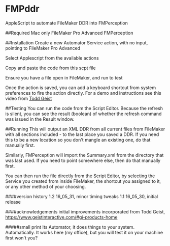 # FMPddr
AppleScript to automate FileMaker DDR into FMPerception

##Required
    Mac only
    FileMaker Pro Advanced
    FMPerception

##Installation
Create a new Automator Service action, with no input, pointing to FileMaker Pro Advanced

Select Applescript from the available actions

Copy and paste the code from this scpt file

Ensure you have a file open in FileMaker, and run to test

Once the action is saved, you can add a keyboard shortcut from system preferences to fire the action directly. For a demo and instructions see this video from [Todd Geist](https://vimeo.com/168720475)

##Testing
You can run the code from the Script Editor. Because the refresh is silent, you can see the result (boolean) of whether the refresh command was issued in the Result window.

##Running
This will output an XML DDR from all current files from FileMaker with all sections included - to the last place you saved a DDR. If you need this to be a new location so you don't mangle an existing one, do that manually first.

Similarly, FMPerception will import the Summary.xml from the directory that was last used. If you need to point somewhere else, then do that manually first.

You can then run the file directly from the Script Editor, by selecting the Service you created from inside FileMaker, the shortcut you assigned to it, or any other method of your choosing.

####version history
    1.2 16_05_31, minor timing tweaks
    1.1 16_05_30, initial release

####acknowledgements
initial improvements incorporated from Todd Geist, https://www.geistinteractive.com/#gi-products-home

#####small print
Its Automator, it does things to your system. Automatically. It works here (my office), but you will test it on your machine first won't you?
